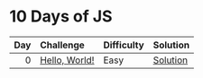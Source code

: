 # 10 Days of JS

| Day | Challenge                                                                       | Difficulty | Solution                             |
| --: | :------------------------------------------------------------------------------ | :--------- | :----------------------------------- |
|   0 | [Hello, World!](https://www.hackerrank.com/challenges/js10-hello-world/problem) | Easy       | [Solution](./0-hello-world/index.js) |
